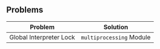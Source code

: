 ## Problems

| Problem | Solution |
| ------- | -------- |
| Global Interpreter Lock | `multiprocessing` Module |
